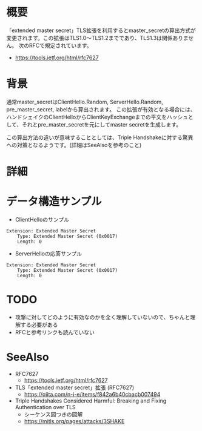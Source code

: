 # 概要
「extended master secret」TLS拡張を利用するとmaster_secretの算出方式が変更されます。この拡張はTLS1.0〜TLS1.2までであり、TLS1.3は関係ありません。
次のRFCで規定されています。
- https://tools.ietf.org/html/rfc7627

# 背景
通常master_secretはClientHello.Random, ServerHello.Random, pre_master_secret, labelから算出されます。
この拡張が有効となる場合には、ハンドシェイクのClientHelloからClientKeyExchangeまでの平文をハッシュとして、それとpre_master_secretを元にしてmaster secretを生成します。

この算出方法の違いが意味することとしては、Triple Handshakeに対する驚異への対策となるようです。(詳細はSeeAlsoを参考のこと)


# 詳細
# データ構造サンプル
- ClientHelloのサンプル
```
Extension: Extended Master Secret
    Type: Extended Master Secret (0x0017)
    Length: 0
```
- ServerHelloの応答サンプル
```
Extension: Extended Master Secret
    Type: Extended Master Secret (0x0017)
    Length: 0
```

# TODO
- 攻撃に対してどのように有効なのかを全く理解していないので、ちゃんと理解する必要がある
- RFCと参考リンクも読んでいない

# SeeAlso
- RFC7627
  - https://tools.ietf.org/html/rfc7627
- TLS「extended master secret」拡張 (RFC7627)
  - https://qiita.com/n-i-e/items/f842a6b40cbacb007494
- Triple Handshakes Considered Harmful: Breaking and Fixing Authentication over TLS
  - シーケンス図つきの図解
  - https://mitls.org/pages/attacks/3SHAKE
